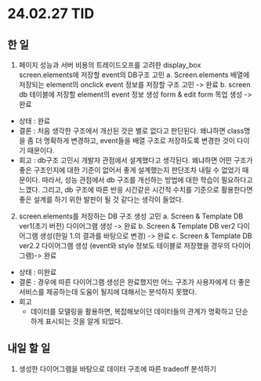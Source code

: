 # 24.02.27 TID

## 한 일

1. 페이지 성능과 서버 비용의 트레이드오프를 고려한 display_box screen.elements에 저장할 event의 DB구조 고민
   a. Screen.elements 배열에 저장되는 element의 onclick event 정보를 저장할 구조 고민 -> 완료
   b. screen db 테이블에 저장할 element의 event 정보 생성 form & edit form 목업 생성 -> 완료

- 상태 : 완료
- 결론
  : 처음 생각한 구조에서 개선된 것은 별로 없다고 판단된다. 왜냐하면 class명을 좀 더 명확하게 변경하고, event들을 배열 구조로 저장하도록 변경한 것이 다이기 때문이다.
- 회고
  : db구조 고민시 개발자 관점에서 설계했다고 생각된다.
  왜냐하면 어떤 구조가 좋은 구조인지에 대한 기준이 없어서 좋게 설계했는지 판단조차 내릴 수 없었기 때문이다.
  따라서, 성능 관점에서 db 구조를 개선하는 방법에 대한 학습이 필요하다고 느꼈다.
  그리고, db 구조에 따른 반응 시간같은 시간적 수치를 기준으로 활용한다면 좋은 설계를 하기 위한 발판이 될 것 같다는 생각이 들었다.

2.  screen.elements를 저장하는 DB 구조 생성 고민
    a. Screen & Template DB ver1(초기 버전) 다이어그램 생성 -> 완료
    b. Screen & Template DB ver2 다이어그램 생성(한일 1.의 결과를 바탕으로 변경) -> 완료
    c. Screen & Template DB ver2.2 다이어그램 생성 (event와 style 정보도 테이블로 저장했을 경우의 다이어그램)-> 완료

- 상태 : 미완료
- 결론
  : 경우에 따른 다이어그램 생성은 완료했지만 어느 구조가 사용자에게 더 좋은 서비스를 제공하는데 도움이 될지에 대해서는 분석하지 못했다.
- 회고
  - 데이터를 모델링을 활용하면, 복잡해보이던 데이터들의 관계가 명확하고 단순하게 표시되는 것을 알게 되었다.

## 내일 할 일

1. 생성한 다이어그램을 바탕으로 데이터 구조에 따른 tradeoff 분석하기
